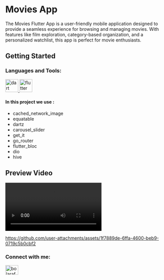 # Movies App

The Movies Flutter App is a user-friendly mobile application designed to provide a seamless experience for browsing and managing movies. With features like film exploration, category-based organization, and a personalized watchlist, this app is perfect for movie enthusiasts.

## Getting Started
<h3 align="left">Languages and Tools:</h3>


  <a href="https://dart.dev" target="_blank" rel="noreferrer"> <img src="https://www.vectorlogo.zone/logos/dartlang/dartlang-icon.svg" alt="dart" width="40" height="40"/> </a>  <a href="https://flutter.dev" target="_blank" rel="noreferrer"> <img src="https://www.vectorlogo.zone/logos/flutterio/flutterio-icon.svg" alt="flutter" width="40" height="40"/> </a> 
 #### In this project we use :
*   cached_network_image
*   equatable
*   dartz
*   carousel_slider
*   get_it
*   go_router
*   flutter_bloc
*   dio
*   hive


## Preview Video
 <video src="images/preview.mp4" controls="controls" style="max-width: 730px;">
</video>


https://github.com/user-attachments/assets/1f7889de-6ffa-4600-beb9-0719c5b0cbf2





<h3 align="left">Connect with me:</h3>
<p align="left">
<a href="https://www.linkedin.com/in/bola-rafaat-b61a97264/" target="blank"><img align="center" src="https://raw.githubusercontent.com/rahuldkjain/github-profile-readme-generator/master/src/images/icons/Social/linked-in-alt.svg" alt="bolarafat" height="30" width="40" /></a>

</p>
